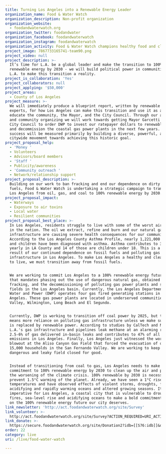 ```yaml
---
title: Turning Los Angeles into a Renewable Energy Leader
organization_name: Food & Water Watch
organization_description: Non-profit organization
organization_website:
  - foodandwaterwatch.org
organization_twitter: foodandwater
organization_facebook: foodandwaterwatch
organization_instagram: foodandwaterwatch
organization_activity: Food & Water Watch champions healthy food and clean water for all.
project_image: 7867733165741-team90.png
project_video: null
project_description: >-
  It’s time for L.A. be a global leader and make the transition to 100% clean,
  renewable energy by 2030 - we will build political power in communities across
  L.A. to make this transition a reality.
project_is_collaboration: 'Yes'
project_collaborators: null
project_applying: '$50,000'
project_areas:
  - County of Los Angeles
project_measure: >-
  We will immediately produce a blueprint report, written by renewable energy
  experts, for how Los Angeles can make this transition and use it as a tool to
  educate the community, the Mayor, and the City Council. Through our advocacy
  and community organizing we will work towards getting Mayor Garcetti and the
  City Council to order DWP to invest our ratepayer dollars to renewable energy
  and decommission the coastal gas power plants in the next few years. Our
  success will be measured primarily by building a diverse, powerful, and
  citywide movement towards achieving this historic goal.
project_proposal_help:
  - 'Money '
  - Volunteers
  - Advisors/board members
  - 'Staff '
  - Publicity/awareness
  - 'Community outreach '
  - Network/relationship support
project_proposal_description: >-
  Building on our work to ban fracking and end our dependence on dirty fossil
  fuels, Food & Water Watch is undertaking a strategic campaign to transition
  Los Angeles from oil, gas, and coal to 100% renewable energy by 2030.
project_proposal_impact:
  - Waterways
  - Exposure to air toxins
  - Local water
  - Resilient communities
project_proposal_best_place: >-
  In Los Angeles, residents struggle to live with some of the worst air quality
  in the nation. The oil we extract, refine and burn and our natural gas
  infrastructure are causing severe health consequences for our communities.
  According to the Los Angeles County Asthma Profile, nearly 1,221,000 adults
  and children have been diagnosed with asthma. Asthma contributes to 332 deaths
  yearly in LA County and 14 of those are children under 18. This is a direct
  result of our continued dependence on fossil fuels and polluting gas
  infrastructure in Los Angeles. To make Los Angeles a healthy and cleaner place
  to live, we must transition away from fossil fuels. 


  We are working to commit Los Angeles to a 100% renewable energy future by 2030
  that mandates phasing out the use of dangerous natural gas, obtained via
  fracking, and the decommissioning of polluting gas power plants and storage
  fields in the Los Angeles basin. Currently, the Los Angeles Department of
  Water and Power (DWP) operates four gas fired generating stations in Los
  Angeles. These gas power plants are located in underserved communities in Sun
  Valley, Wilmington, Long Beach and El Segundo. 


  Currently, DWP is working to transition off coal power by 2025, but this could
  means more reliance on polluting gas infrastructure unless we make sure that
  is replaced by renewable power. According to studies by CalTech and NOAA,
  L.A.'s gas infrastructure and pipelines leak methane at an alarming rate:
  2.5-6% of gas delivered in-basin leaks and contributes to 47% of all methane
  emissions in Los Angeles. Finally, Los Angeles just witnessed the worst gas
  blowout at the Aliso Canyon Gas Field that forced the evacuation of over
  15,000 households in the San Fernando Valley. We are working to keep the
  dangerous and leaky field closed for good. 


  Instead of transitioning from coal to gas, Los Angeles needs to make a
  commitment to 100% renewable energy by 2030 to clean up the air and prevent
  the worsening of the climate crisis. 100% renewable by 2030 is necessary to
  prevent 1.5°C warming of the planet. Already, we have seen a 1°C rise in
  temperatures and have observed effects of violent storms, droughts, floods,
  acidifying and rapidly warming oceans and altered growing seasons. It’s
  imperative for Los Angeles, a coastal city that is vulnerable to droughts,
  fires, sea-level rise and acidifying oceans to make a bold commitment and lead
  on the 100% renewable energy future our city deserves.
link_newsletter: 'http://act.foodandwaterwatch.org/site/Survey'
link_volunteer: >-
  http://act.foodandwaterwatch.org/site/Survey?ACTION_REQUIRED=URI_ACTION_USER_REQUESTS&SURVEY_ID=2028
link_donate: >-
  https://secure.foodandwaterwatch.org/site/Donation2?idb=[[S76:idb]]&df_id=4476&4476.donation=form1&autologin=true
order: 22
category: live
uri: /live/food-water-watch

---
```

